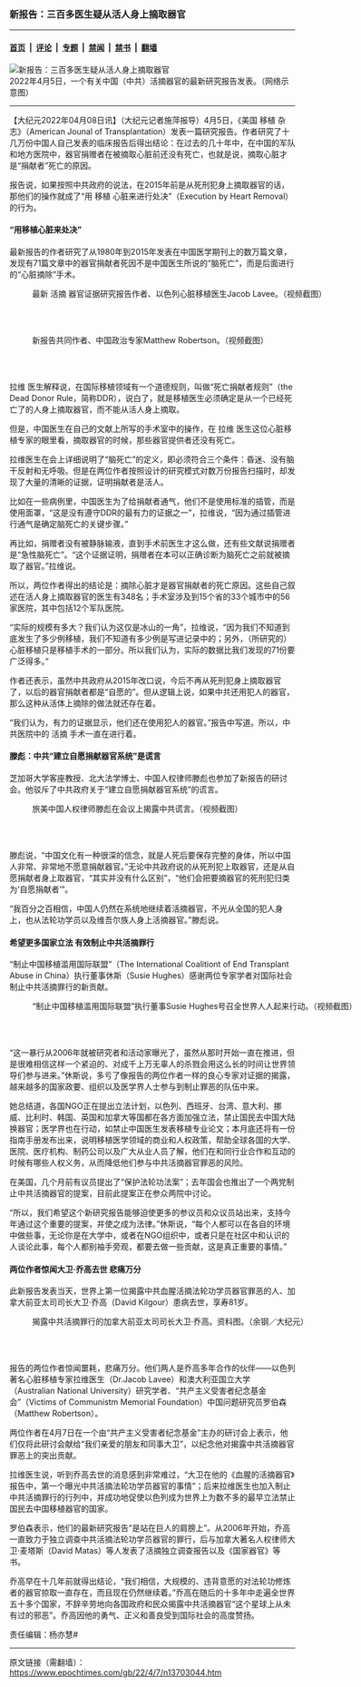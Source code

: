 ### 新报告：三百多医生疑从活人身上摘取器官

---

#### [首页](../../../..?n13703044) &nbsp;|&nbsp; [评论](../../../../../epoch-comment?n13703044) &nbsp;|&nbsp; [专题](../../../../../epoch-special?n13703044) &nbsp;|&nbsp; [禁闻](../../../../../epoch-news?n13703044) &nbsp;|&nbsp; [禁书](../../../../../books?n13703044) &nbsp;|&nbsp; [翻墙](https://github.com/gfw-breaker/nogfw/blob/master/README.md?n13703044)


<div><img alt="新报告：三百多医生疑从活人身上摘取器官" class="attachment-djy_600_400 size-djy_600_400 wp-post-image" src="https://i.epochtimes.com/assets/uploads/2022/04/id13703058-da501f942f539a655976cb95914f1df1-600x400.jpg"/>
<div class="caption">
 2022年4月5日，一个有关中国（中共）活摘器官的最新研究报告发表。（网络示意图）
</div></div><hr/><div class="post_content" id="artbody" itemprop="articleBody">
 <!-- article content begin -->
 <p>
  【大纪元2022年04月08日讯】（大纪元记者施萍报导）4月5日，《美国
  <ok href="https://www.epochtimes.com/gb/tag/%E7%A7%BB%E6%A4%8D.html">
   移植
  </ok>
  杂志》（American Jounal of Transplantation）发表一篇研究报告。作者研究了十几万份中国人自己发表的临床报告后得出结论：在过去的几十年中，在中国的军队和地方医院中，器官捐赠者在被摘取心脏前还没有死亡，也就是说，摘取心脏才是“捐献者”死亡的原因。
 </p>
 <p>
  报告说，如果按照中共政府的说法，在2015年前是从死刑犯身上摘取器官的话，那他们的操作就成了“用
  <ok href="https://www.epochtimes.com/gb/tag/%E7%A7%BB%E6%A4%8D.html">
   移植
  </ok>
  心脏来进行处决”（Execution by Heart Removal）的行为。
 </p>
 <h4>
  “用移植心脏来处决”
 </h4>
 <p>
  最新报告的作者研究了从1980年到2015年发表在中国医学期刊上的数万篇文章，发现有71篇文章中的器官捐献者死因不是中国医生所说的“脑死亡”，而是后面进行的“心脏摘除”手术。
 </p>
 <figure aria-describedby="caption-attachment-13703062" class="wp-caption aligncenter" id="attachment_13703062" style="width: 600px">
  <ok href="https://i.epochtimes.com/assets/uploads/2022/04/id13703062-3333.png" target="_blank">
   <img alt="" class="size-large wp-image-13703062" src="https://i.epochtimes.com/assets/uploads/2022/04/id13703062-3333-600x335.png"/>
  </ok>
  <br/><figcaption class="wp-caption-text" id="caption-attachment-13703062">
   最新
   <ok href="https://www.epochtimes.com/gb/tag/%E6%B4%BB%E6%91%98.html">
    活摘
   </ok>
   器官证据研究报告作者、以色列心脏移植医生Jacob Lavee。（视频截图）
  </figcaption><br/>
 </figure><br/>
 <figure aria-describedby="caption-attachment-13703063" class="wp-caption aligncenter" id="attachment_13703063" style="width: 600px">
  <ok href="https://i.epochtimes.com/assets/uploads/2022/04/id13703063-6666.png" target="_blank">
   <img alt="" class="size-large wp-image-13703063" src="https://i.epochtimes.com/assets/uploads/2022/04/id13703063-6666-600x338.png"/>
  </ok>
  <br/><figcaption class="wp-caption-text" id="caption-attachment-13703063">
   新报告共同作者、中国政治专家Matthew Robertson。（视频截图）
  </figcaption><br/>
 </figure><br/>
 <p>
  <ok href="https://www.epochtimes.com/gb/tag/%E6%8B%89%E7%BB%B4.html">
   拉维
  </ok>
  医生解释说，在国际移植领域有一个道德规则，叫做“死亡捐献者规则”（the Dead Donor Rule，简称DDR），说白了，就是移植医生必须确定是从一个已经死亡了的人身上摘取器官，而不能从活人身上摘取。
 </p>
 <p>
  但是，中国医生在自己的文献上所写的手术室中的操作，在
  <ok href="https://www.epochtimes.com/gb/tag/%E6%8B%89%E7%BB%B4.html">
   拉维
  </ok>
  医生这位心脏移植专家的眼里看，摘取器官的时候，那些器官提供者还没有死亡。
 </p>
 <p>
  拉维医生在会上详细说明了“脑死亡”的定义，即必须符合三个条件：昏迷、没有脑干反射和无呼吸。但是在两位作者按照设计的研究模式对数万份报告扫描时，却发现了大量的清晰的证据，证明捐献者是活人。
 </p>
 <p>
  比如在一些病例里，中国医生为了给捐献者通气，他们不是使用标准的插管，而是使用面罩，“这是没有遵守DDR的最有力的证据之一”，拉维说，“因为通过插管进行通气是确定脑死亡的关键步骤。”
 </p>
 <p>
  再比如，捐赠者没有被静脉输液，直到手术前医生才这么做，还有些文献说捐赠者是“急性脑死亡”。“这个证据证明，捐赠者在本可以正确诊断为脑死亡之前就被摘取了器官。”拉维说。
 </p>
 <p>
  所以，两位作者得出的结论是：摘除心脏才是器官捐献者的死亡原因。这些自己叙述在活人身上摘取器官的医生有348名；手术室涉及到15个省的33个城市中的56家医院，其中包括12个军队医院。
 </p>
 <p>
  “实际的规模有多大？我们认为这仅是冰山的一角”，拉维说，“因为我们不知道到底发生了多少例移植，我们不知道有多少例是写进记录中的；另外，（所研究的）心脏移植只是移植手术的一部分。所以我们认为，实际的数据比我们发现的71份要广泛得多。”
 </p>
 <p>
  作者还表示，虽然中共政府从2015年改口说，今后不再从死刑犯身上摘取器官了，以后的器官捐献者都是“自愿的”。但从逻辑上说，如果中共还用犯人的器官，那么这种从活体上摘除的做法就还存在着。
 </p>
 <p>
  “我们认为，有力的证据显示，他们还在使用犯人的器官。”报告中写道。所以，中共医院中的
  <ok href="https://www.epochtimes.com/gb/tag/%E6%B4%BB%E6%91%98.html">
   活摘
  </ok>
  手术一直在进行着。
 </p>
 <h4>
  滕彪：中共“建立自愿捐献器官系统”是谎言
 </h4>
 <p>
  芝加哥大学客座教授、北大法学博士、中国人权律师滕彪也参加了新报告的研讨会。他驳斥了中共政府关于“建立自愿捐献器官系统”的谎言。
 </p>
 <figure aria-describedby="caption-attachment-13703065" class="wp-caption aligncenter" id="attachment_13703065" style="width: 600px">
  <ok href="https://i.epochtimes.com/assets/uploads/2022/04/id13703065-5555.png" target="_blank">
   <img alt="" class="size-large wp-image-13703065" src="https://i.epochtimes.com/assets/uploads/2022/04/id13703065-5555-600x336.png"/>
  </ok>
  <br/><figcaption class="wp-caption-text" id="caption-attachment-13703065">
   旅美中国人权律师滕彪在会议上揭露中共谎言。（视频截图）
  </figcaption><br/>
 </figure><br/>
 <p>
  滕彪说，“中国文化有一种很深的信念，就是人死后要保存完整的身体，所以中国人非常、非常地不愿意捐献器官。”无论中共政府说的从死刑犯上取器官，还是从自愿捐献者身上取器官，“其实并没有什么区别”，“他们会把要摘器官的死刑犯归类为‘自愿捐献者’”。
 </p>
 <p>
  “我百分之百相信，中国人仍然在系统地继续着活摘器官，不光从全国的犯人身上，也从法轮功学员以及维吾尔族人身上活摘器官。”滕彪说。
 </p>
 <h4>
  希望更多国家立法 有效制止中共活摘罪行
 </h4>
 <p>
  “制止中国移植滥用国际联盟”（The International Coalitiont of End Transplant Abuse in China）执行董事休斯（Susie Hughes）感谢两位专家学者对国际社会制止中共活摘罪行的新贡献。
 </p>
 <figure aria-describedby="caption-attachment-13703066" class="wp-caption aligncenter" id="attachment_13703066" style="width: 600px">
  <ok href="https://i.epochtimes.com/assets/uploads/2022/04/id13703066-4444.png" target="_blank">
   <img alt="" class="size-large wp-image-13703066" src="https://i.epochtimes.com/assets/uploads/2022/04/id13703066-4444-600x338.png"/>
  </ok>
  <br/><figcaption class="wp-caption-text" id="caption-attachment-13703066">
   “制止中国移植滥用国际联盟”执行董事Susie Hughes号召全世界人人起来行动。（视频截图）
  </figcaption><br/>
 </figure><br/>
 <p>
  “这一暴行从2006年就被研究者和活动家曝光了，虽然从那时开始一直在推进，但是很难相信这样一个紧迫的、对成千上万无辜人的杀戮会用这么长的时间让世界领导们参与进来。”休斯说，多亏了像报告的两位作者一样的良心专家对证据的揭露，越来越多的国家政要、组织以及医学界人士参与到制止罪恶的队伍中来。
 </p>
 <p>
  她总结道，各国NGO正在提出立法计划，以色列、西班牙、台湾、意大利、挪威、比利时、韩国、英国和加拿大等国都在各方面加强立法，禁止国民去中国大陆换器官；医学界也在行动，如禁止中国医生发表移植专业论文；本月底还将有一份指南手册发布出来，说明移植医学领域的商业和人权政策，帮助全球各国的大学、医院、医疗机构、制药公司以及广大从业人员了解，他们在和同行业合作和互动的时候有哪些人权义务，从而降低他们参与中共活摘器官罪恶的风险。
 </p>
 <p>
  在美国，几个月前有议员提出了“保护法轮功法案”；去年国会也推出了一个两党制止中共活摘器官的提案，目前此提案正在参众两院中讨论。
 </p>
 <p>
  “所以，我们希望这个新研究报告能够迫使更多的参议员和众议员站出来，支持今年通过这个重要的提案，并使之成为法律。”休斯说，“每个人都可以在各自的环境中做些事，无论你是在大学中，或者在NGO组织中，或者只是在社区中和认识的人谈论此事，每个人都别袖手旁观，都要去做一些贡献，这是真正重要的事情。”
 </p>
 <h4>
  两位作者惊闻大卫‧乔高去世 悲痛万分
 </h4>
 <p>
  此新报告发表当天，世界上第一位揭露中共血腥活摘法轮功学员器官罪恶的人、加拿大前亚太司司长大卫‧乔高（David Kilgour）患病去世，享寿81岁。
 </p>
 <figure aria-describedby="caption-attachment-13703061" class="wp-caption aligncenter" id="attachment_13703061" style="width: 600px">
  <ok href="https://i.epochtimes.com/assets/uploads/2022/04/id13703061-130719065413100615-600x400.jpg" target="_blank">
   <img alt="" class="size-large wp-image-13703061" src="https://i.epochtimes.com/assets/uploads/2022/04/id13703061-130719065413100615-600x400-600x400.jpg"/>
  </ok>
  <br/><figcaption class="wp-caption-text" id="caption-attachment-13703061">
   揭露中共活摘罪行的加拿大前亚太司司长大卫‧乔高。资料图。（余钢／大纪元）
  </figcaption><br/>
 </figure><br/>
 <p>
  报告的两位作者惊闻噩耗，悲痛万分。他们两人是乔高多年合作的伙伴——以色列著名心脏移植专家拉维医生（Dr.Jacob Lavee）和澳大利亚国立大学（Australian National University）研究学者、“共产主义受害者纪念基金会”（Victims of Communistm Memorial Foundation）中国问题研究员罗伯森（Matthew Robertson）。
 </p>
 <p>
  两位作者在4月7日在一个由“共产主义受害者纪念基金”主办的研讨会上表示，他们仅将此研讨会献给“我们亲爱的朋友和同事大卫”，以纪念他对揭露中共活摘器官罪恶上的突出贡献。
 </p>
 <p>
  拉维医生说，听到乔高去世的消息感到非常难过，“大卫在他的《血腥的活摘器官》报告中，第一个曝光中共活摘法轮功学员器官的事情”；后来拉维医生也加入制止中共活摘罪行的行列中，并成功地促使以色列成为世界上为数不多的最早立法禁止国民去中国移植器官的国家。
 </p>
 <p>
  罗伯森表示，他们的最新研究报告“是站在巨人的肩膀上”。从2006年开始，乔高一直致力于独立调查中共活摘法轮功学员器官的罪行，后与加拿大著名人权律师大卫‧麦塔斯（David Matas）等人发表了活摘独立调查报告以及《国家器官》等书。
 </p>
 <p>
  乔高早在十几年前就得出结论，“我们相信，大规模的、违背意愿的对法轮功修炼者的器官掠取一直存在，而且现在仍然继续着。”乔高在随后的十多年中走遍全世界五十多个国家，不辞辛劳地向各国政府和民众揭露中共活摘器官“这个星球上从未有过的邪恶”。乔高因他的勇气、正义和善良受到国际社会的高度赞扬。
 </p>
 <p>
  责任编辑：杨亦慧#
 </p>
 <!-- article content end -->
 <div id="below_article_ad">
 </div>
</div>


---

原文链接（需翻墙）：https://www.epochtimes.com/gb/22/4/7/n13703044.htm